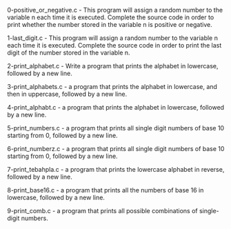 0-positive_or_negative.c - This program will assign a random number to the variable n each time it is executed. Complete the source code in order to print whether the number stored in the variable n is positive or negative.

1-last_digit.c - This program will assign a random number to the variable n each time it is executed. Complete the source code in order to print the last digit of the number stored in the variable n.

2-print_alphabet.c - Write a program that prints the alphabet in lowercase, followed by a new line.

3-print_alphabets.c - a program that prints the alphabet in lowercase, and then in uppercase, followed by a new line.

4-print_alphabt.c - a program that prints the alphabet in lowercase, followed by a new line.

5-print_numbers.c - a program that prints all single digit numbers of base 10 starting from 0, followed by a new line.

6-print_numberz.c - a program that prints all single digit numbers of base 10 starting from 0, followed by a new line.

7-print_tebahpla.c - a program that prints the lowercase alphabet in reverse, followed by a new line.

8-print_base16.c - a program that prints all the numbers of base 16 in lowercase, followed by a new line.

9-print_comb.c - a program that prints all possible combinations of single-digit numbers.
